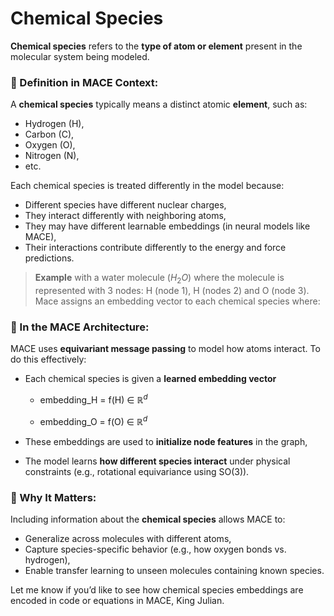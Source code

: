 # Chemical Species

**Chemical species** refers to the **type of atom or element** present in the molecular system being modeled.

### 🔬 Definition in MACE Context:

A **chemical species** typically means a distinct atomic **element**, such as:

* Hydrogen (H),
* Carbon (C),
* Oxygen (O),
* Nitrogen (N),
* etc.

Each chemical species is treated differently in the model because:

* Different species have different nuclear charges,
* They interact differently with neighboring atoms,
* They may have different learnable embeddings (in neural models like MACE),
* Their interactions contribute differently to the energy and force predictions.

> **Example** with a water molecule ($H_2O$) where the molecule is represented with 3 nodes: H (node 1), H (nodes 2) and O (node 3).
> Mace assigns an embedding vector to each chemical species where:


### 🧠 In the MACE Architecture:

MACE uses **equivariant message passing** to model how atoms interact. To do this effectively:

* Each chemical species is given a **learned embedding vector**

    - embedding_H = f(H) $\in$ $\mathbb{R}^d$

    - embedding_O = f(O) $\in$ $\mathbb{R}^d$
* These embeddings are used to **initialize node features** in the graph,
* The model learns **how different species interact** under physical constraints (e.g., rotational equivariance using SO(3)).

### 🚀 Why It Matters:

Including information about the **chemical species** allows MACE to:

* Generalize across molecules with different atoms,
* Capture species-specific behavior (e.g., how oxygen bonds vs. hydrogen),
* Enable transfer learning to unseen molecules containing known species.

Let me know if you’d like to see how chemical species embeddings are encoded in code or equations in MACE, King Julian.
